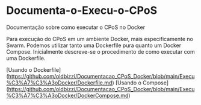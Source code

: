 # Documenta-o-Execu-o-CPoS
Documentação sobre como executar o CPoS no Docker

Para execução do CPoS em um ambiente Docker, mais especificamente no Swarm. Podemos utilizar tanto uma Dockerfile pura quanto um Docker Compose.
Inicialmente descreve-se o procedimento de como executar com uma Dockerfile.

[Usando o Dockerfile] (https://github.com/oldbizzi/Documentacao_CPoS_Docker/blob/main/Execu%C3%A7%C3%A3oDocker/Dockerfile.md)
[Usando o Compose] (https://github.com/oldbizzi/Documentacao_CPoS_Docker/blob/main/Execu%C3%A7%C3%A3oDocker/DockerCompose.md)
